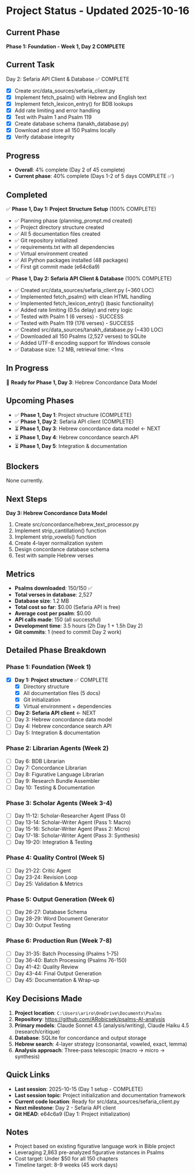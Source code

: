 # Project Status - Updated 2025-10-16

## Current Phase
**Phase 1: Foundation - Week 1, Day 2 COMPLETE**

## Current Task
Day 2: Sefaria API Client & Database ✅ COMPLETE
- [x] Create src/data_sources/sefaria_client.py
- [x] Implement fetch_psalm() with Hebrew and English text
- [x] Implement fetch_lexicon_entry() for BDB lookups
- [x] Add rate limiting and error handling
- [x] Test with Psalm 1 and Psalm 119
- [x] Create database schema (tanakh_database.py)
- [x] Download and store all 150 Psalms locally
- [x] Verify database integrity

## Progress
- **Overall**: 4% complete (Day 2 of 45 complete)
- **Current phase**: 40% complete (Days 1-2 of 5 days COMPLETE ✅)

## Completed
✅ **Phase 1, Day 1: Project Structure Setup** (100% COMPLETE)
- ✅ Planning phase (planning_prompt.md created)
- ✅ Project directory structure created
- ✅ All 5 documentation files created
- ✅ Git repository initialized
- ✅ requirements.txt with all dependencies
- ✅ Virtual environment created
- ✅ All Python packages installed (48 packages)
- ✅ First git commit made (e64c6a9)

✅ **Phase 1, Day 2: Sefaria API Client & Database** (100% COMPLETE)
- ✅ Created src/data_sources/sefaria_client.py (~360 LOC)
- ✅ Implemented fetch_psalm() with clean HTML handling
- ✅ Implemented fetch_lexicon_entry() (basic functionality)
- ✅ Added rate limiting (0.5s delay) and retry logic
- ✅ Tested with Psalm 1 (6 verses) - SUCCESS
- ✅ Tested with Psalm 119 (176 verses) - SUCCESS
- ✅ Created src/data_sources/tanakh_database.py (~430 LOC)
- ✅ Downloaded all 150 Psalms (2,527 verses) to SQLite
- ✅ Added UTF-8 encoding support for Windows console
- ✅ Database size: 1.2 MB, retrieval time: <1ms

## In Progress
🔄 **Ready for Phase 1, Day 3**: Hebrew Concordance Data Model

## Upcoming Phases
- ✅ **Phase 1, Day 1**: Project structure (COMPLETE)
- ✅ **Phase 1, Day 2**: Sefaria API client (COMPLETE)
- ⏳ **Phase 1, Day 3**: Hebrew concordance data model ← NEXT
- ⏳ **Phase 1, Day 4**: Hebrew concordance search API
- ⏳ **Phase 1, Day 5**: Integration & documentation

## Blockers
None currently.

## Next Steps
**Day 3: Hebrew Concordance Data Model**
1. Create src/concordance/hebrew_text_processor.py
2. Implement strip_cantillation() function
3. Implement strip_vowels() function
4. Create 4-layer normalization system
5. Design concordance database schema
6. Test with sample Hebrew verses

## Metrics
- **Psalms downloaded**: 150/150 ✅
- **Total verses in database**: 2,527
- **Database size**: 1.2 MB
- **Total cost so far**: $0.00 (Sefaria API is free)
- **Average cost per psalm**: $0.00
- **API calls made**: 150 (all successful)
- **Development time**: 3.5 hours (2h Day 1 + 1.5h Day 2)
- **Git commits**: 1 (need to commit Day 2 work)

## Detailed Phase Breakdown

### Phase 1: Foundation (Week 1)
- [x] **Day 1: Project structure** ✅ COMPLETE
  - [x] Directory structure
  - [x] All documentation files (5 docs)
  - [x] Git initialization
  - [x] Virtual environment + dependencies
- [ ] **Day 2: Sefaria API client** ← NEXT
- [ ] Day 3: Hebrew concordance data model
- [ ] Day 4: Hebrew concordance search API
- [ ] Day 5: Integration & documentation

### Phase 2: Librarian Agents (Week 2)
- [ ] Day 6: BDB Librarian
- [ ] Day 7: Concordance Librarian
- [ ] Day 8: Figurative Language Librarian
- [ ] Day 9: Research Bundle Assembler
- [ ] Day 10: Testing & Documentation

### Phase 3: Scholar Agents (Week 3-4)
- [ ] Day 11-12: Scholar-Researcher Agent (Pass 0)
- [ ] Day 13-14: Scholar-Writer Agent (Pass 1: Macro)
- [ ] Day 15-16: Scholar-Writer Agent (Pass 2: Micro)
- [ ] Day 17-18: Scholar-Writer Agent (Pass 3: Synthesis)
- [ ] Day 19-20: Integration & Testing

### Phase 4: Quality Control (Week 5)
- [ ] Day 21-22: Critic Agent
- [ ] Day 23-24: Revision Loop
- [ ] Day 25: Validation & Metrics

### Phase 5: Output Generation (Week 6)
- [ ] Day 26-27: Database Schema
- [ ] Day 28-29: Word Document Generator
- [ ] Day 30: Output Testing

### Phase 6: Production Run (Week 7-8)
- [ ] Day 31-35: Batch Processing (Psalms 1-75)
- [ ] Day 36-40: Batch Processing (Psalms 76-150)
- [ ] Day 41-42: Quality Review
- [ ] Day 43-44: Final Output Generation
- [ ] Day 45: Documentation & Wrap-up

## Key Decisions Made
1. **Project location**: `C:\Users\ariro\OneDrive\Documents\Psalms`
2. **Repository**: https://github.com/ARobicsek/psalms-AI-analysis
3. **Primary models**: Claude Sonnet 4.5 (analysis/writing), Claude Haiku 4.5 (research/critique)
4. **Database**: SQLite for concordance and output storage
5. **Hebrew search**: 4-layer strategy (consonantal, voweled, exact, lemma)
6. **Analysis approach**: Three-pass telescopic (macro → micro → synthesis)

## Quick Links
- **Last session**: 2025-10-15 (Day 1 setup - COMPLETE)
- **Last session topic**: Project initialization and documentation framework
- **Current code location**: Ready for src/data_sources/sefaria_client.py
- **Next milestone**: Day 2 - Sefaria API client
- **Git HEAD**: e64c6a9 (Day 1: Project initialization)

## Notes
- Project based on existing figurative language work in Bible project
- Leveraging 2,863 pre-analyzed figurative instances in Psalms
- Cost target: Under $50 for all 150 chapters
- Timeline target: 8-9 weeks (45 work days)